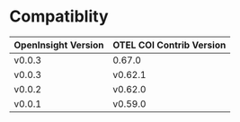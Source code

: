 # Compatiblity

| OpenInsight Version | OTEL COl Contrib Version |
|---------------------|--------------------------|
| v0.0.3              | 0.67.0                  |
| v0.0.3              | v0.62.1                  |
| v0.0.2              | v0.62.0                  |
| v0.0.1              | v0.59.0                  |

